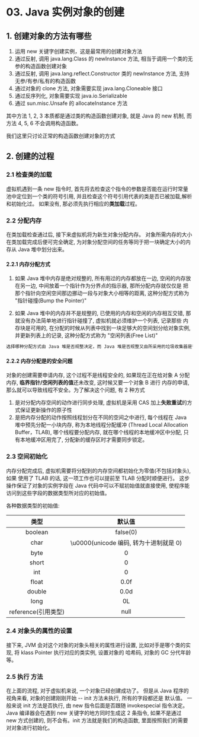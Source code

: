 # 03. Java 实例对象的创建

## 1. 创建对象的方法有哪些

1. 运用 new 关键字创建实例，这是最常用的创建对象方法
2. 通过反射, 调用 java.lang.Class 的 newInstance 方法, 相当于调用一个类的无参的构造函数创建对象
3. 通过反射, 调用 java.lang.reflect.Constructor 类的 newInstance 方法, 支持无参/有参/私有的构造函数
4. 通过对象的 clone 方法, 对象需要实现 java.lang.Cloneable 接口
5. 通过反序列化, 对象需要实现 java.io.Serializable
6. 通过 sun.misc.Unsafe 的 allocateInstance 方法

其中方法 1, 2, 3 本质都是通过类的构造函数创建对象, 就是 Java 的 new 机制, 而方法 4, 5, 6 不会调用构造函数。

我们这里只讨论正常的构造函数创建对象的方式

## 2. 创建的过程

### 2.1 检查类的加载
虚拟机遇到一条 new 指令时, 首先将去检查这个指令的参数是否能在运行时常量池中定位到一个类的符号引用, 
并且检查这个符号引用代表的类是否已被加载,解析和初始化过。 如果没有, 那必须先执行相应的**类加载**过程。

### 2.2 分配内存
在类加载检查通过后, 接下来虚拟机将为新生对象分配内存。
对象所需内存的大小在类加载完成后便可完全确定, 为对象分配空间的任务等同于把一块确定大小的内存从 Java 堆中划分出来。

#### 2.2.1 内存分配方式
1. 如果 Java 堆中内存是绝对规整的, 所有用过的内存都放在一边, 空闲的内存放在另一边, 中间放着一个指针作为分界点的指示器, 那所分配内存就仅仅是
   把那个指针向空闲空间那边挪动一段与对象大小相等的距离, 这种分配方式称为 "指针碰撞(Bump the Pointer)"
   
2. 如果 Java 堆中的内存并不是规整的, 已使用的内存和空闲的内存相互交错, 那就没有办法简单地进行指针碰撞了, 虚拟机就必须维护一个列表, 记录那些
   内存块是可用的, 在分配的时候从列表中找到一块足够大的空间划分给对象实例, 并更新列表上的记录, 这种分配方式称为 "空闲列表(Free List)"
   
```java
选择哪种分配方式由 Java 堆是否规整决定，而 Java 堆是否规整又由所采用的垃圾收集器是否带有空间压缩整理（Compact）功能决定
```

#### 2.2.2 内存分配是的安全问题
对象的创建需要申请内存, 这个过程不是线程安全的, 如果现在正在给对象 A 分配内存, **临界指针/空闲列表的值**还未改变, 这时候又要一个对象 B 进行
内存的申请, 那么就可以导致线程不安全。为了解决这个问题, 有 2 种方式  
1. 是对分配内存空间的动作进行同步处理, 虚拟机是采用 CAS 加上**失败重试**的方式保证更新操作的原子性  
2. 是把内存分配的动作按照线程划分在不同的空间之中进行, 每个线程在 Java 堆中预先分配一小块内存, 称为本地线程分配缓冲 (Thread Local Allocation Buffer，TLAB),
   哪个线程要分配内存, 就在哪个线程的本地缓冲区中分配, 只有本地缓冲区用完了, 分配新的缓存区时才需要同步锁定。
   
### 2.3 空间初始化
内存分配完成后, 虚拟机需要将分配到的内存空间都初始化为零值(不包括对象头), 如果 使用了 TLAB 的话, 这一项工作也可以提前至 TLAB 分配时顺便进行。
这步操作保证了对象的实例字段在 Java 代码中可以不赋初始值就直接使用, 使程序能访问到这些字段的数据类型所对应的初始值。

各种数据类型的初始值:


|  类型 | 默认值 |
| :-: | :-: |
| boolean | false(0) |
| char | \u0000(unicode 编码, 转为十进制就是 0) |
| byte | 0 |
| short| 0 |
| int | 0|
| float | 0.0f |
| double | 0.0d |
| long| 0L|
| reference(引用类型) | null |


### 2.4 对象头的属性的设置
接下来, JVM 会对这个对象的对象头相关的属性进行设置, 比如对手是哪个类的实现, 将 klass Pointer 执行对应的类实例, 设置对象的
哈希码, 对象的 GC 分代年龄等。

### 2.5 执行 <init> 方法
在上面的流程, 对于虚拟机来说, 一个对象已经创建成功了。 但是从 Java 程序的视角来看, 对象的创建刚刚开始 -- init 方法未执行, 所有的字段都还是
默认值。 一般来说 init 方法是否执行, 由 new 指令后面是否跟随 invokespecial 指令决定。 Java 编译器会在遇到 new 关键字的地方同时生成这 2 
条指令, 如果不是通过 new 方式创建的, 则不会有。init 方法就是我们的构造函数, 里面按照我们的需要对对象进行初始化。









